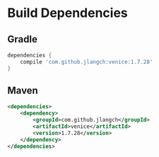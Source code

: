 # Build Dependencies


## Gradle

```groovy
dependencies {
    compile 'com.github.jlangch:venice:1.7.28'
}
```

## Maven

```xml
<dependencies>
    <dependency>
        <groupId>com.github.jlangch</groupId>
        <artifactId>venice</artifactId>
        <version>1.7.28</version>
    </dependency>
</dependencies>
```
